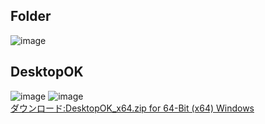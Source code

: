 ## Folder
![image](https://user-images.githubusercontent.com/1501327/228428445-60452edb-01e6-4d42-8ed1-b507a455d119.png)

## DesktopOK
![image](https://user-images.githubusercontent.com/1501327/228429750-f39d29ad-86ec-4d65-be40-4ce81312d8c4.png)
![image](https://user-images.githubusercontent.com/1501327/228432034-5bc622e2-e695-48b2-828d-41fdf457eaf5.png)\
[ダウンロード:DesktopOK_x64.zip for 64-Bit (x64) Windows](https://www.softwareok.com/?Download=DesktopOK)
